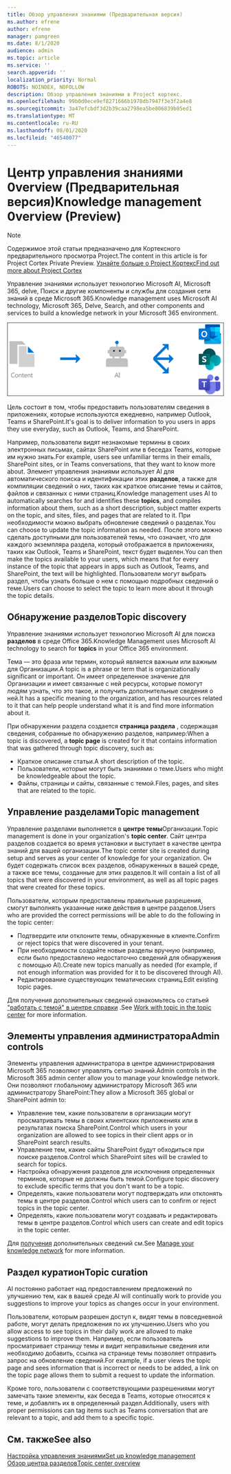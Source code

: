 ```yaml
---
title: Обзор управления знаниями (Предварительная версия)
ms.author: efrene
author: efrene
manager: pamgreen
ms.date: 8/1/2020
audience: admin
ms.topic: article
ms.service: ''
search.appverid: ''
localization_priority: Normal
ROBOTS: NOINDEX, NOFOLLOW
description: Обзор управления знаниями в Project кортекс.
ms.openlocfilehash: 99b0d0ece9ef8271666b1978db7947f3e3f2a4e8
ms.sourcegitcommit: 3a47efcbdf3d2b39caa2798ea5be806839b05ed1
ms.translationtype: MT
ms.contentlocale: ru-RU
ms.lasthandoff: 08/01/2020
ms.locfileid: "46540077"
---
```

# <a name="knowledge-management-0verview-preview"></a><span data-ttu-id="51e63-103">Центр управления знаниями 0verview (Предварительная версия)</span><span class="sxs-lookup"><span data-stu-id="51e63-103">Knowledge management 0verview (Preview)</span></span>

> [!Note] 
> <span data-ttu-id="51e63-104">Содержимое этой статьи предназначено для Кортексного предварительного просмотра Project.</span><span class="sxs-lookup"><span data-stu-id="51e63-104">The content in this article is for Project Cortex Private Preview.</span></span> [<span data-ttu-id="51e63-105">Узнайте больше о Project Кортекс</span><span class="sxs-lookup"><span data-stu-id="51e63-105">Find out more about Project Cortex</span></span>](https://aka.ms/projectcortex) 

<span data-ttu-id="51e63-106">Управление знаниями использует технологию Microsoft AI, Microsoft 365, delve, Поиск и другие компоненты и службы для создания сети знаний в среде Microsoft 365.</span><span class="sxs-lookup"><span data-stu-id="51e63-106">Knowledge management uses Microsoft AI technology, Microsoft 365, Delve, Search, and other components and services to build a knowledge network in your Microsoft 365 environment.</span></span> 

   ![Процесс управления знаниями](../media/content-understanding/knowledge-management-flowchart.png) </br> 

<span data-ttu-id="51e63-108">Цель состоит в том, чтобы предоставить пользователям сведения в приложениях, которые используются ежедневно, например Outlook, Teams и SharePoint.</span><span class="sxs-lookup"><span data-stu-id="51e63-108">It's goal is to deliver information to you users in apps they use everyday, such as Outlook, Teams, and SharePoint.</span></span>

<span data-ttu-id="51e63-109">Например, пользователи видят незнакомые термины в своих электронных письмах, сайтах SharePoint или в беседах Teams, которые им нужно знать.</span><span class="sxs-lookup"><span data-stu-id="51e63-109">For example, users see unfamiliar terms in their emails, SharePoint sites, or in Teams conversations, that they want to know more about.</span></span> <span data-ttu-id="51e63-110">Элемент управления знаниями использует AI для автоматического поиска и идентификации этих **разделов**, а также для компиляции сведений о них, таких как краткое описание темы и сайтов, файлов и связанных с ними страниц.</span><span class="sxs-lookup"><span data-stu-id="51e63-110">Knowledge management uses AI to automatically searches for and identifies these **topics**, and compiles information about them, such as a short description, subject matter experts on the topic, and sites, files, and pages that are related to it.</span></span> <span data-ttu-id="51e63-111">При необходимости можно выбрать обновление сведений о разделах.</span><span class="sxs-lookup"><span data-stu-id="51e63-111">You can choose to update the topic information as needed.</span></span> <span data-ttu-id="51e63-112">После этого можно сделать доступными для пользователей темы, что означает, что для каждого экземпляра раздела, который отображается в приложениях, таких как Outlook, Teams и SharePoint, текст будет выделен.</span><span class="sxs-lookup"><span data-stu-id="51e63-112">You can then make the topics available to your users, which means that for every instance of the topic that appears in apps such as Outlook, Teams, and SharePoint, the text will be highlighted.</span></span> <span data-ttu-id="51e63-113">Пользователи могут выбрать раздел, чтобы узнать больше о нем с помощью подробных сведений о теме.</span><span class="sxs-lookup"><span data-stu-id="51e63-113">Users can choose to select the topic to learn more about it through the topic details.</span></span>


## <a name="topic-discovery"></a><span data-ttu-id="51e63-114">Обнаружение разделов</span><span class="sxs-lookup"><span data-stu-id="51e63-114">Topic discovery</span></span>

<span data-ttu-id="51e63-115">Управление знаниями использует технологию Microsoft AI для поиска **разделов** в среде Office 365.</span><span class="sxs-lookup"><span data-stu-id="51e63-115">Knowledge Management uses Microsoft AI technology to search for **topics** in your Office 365 environment.</span></span>

<span data-ttu-id="51e63-116">Тема — это фраза или термин, который является важным или важным для Организации.</span><span class="sxs-lookup"><span data-stu-id="51e63-116">A topic is a phrase or term that is organizationally significant or important.</span></span> <span data-ttu-id="51e63-117">Он имеет определенное значение для Организации и имеет связанные с ней ресурсы, которые помогут людям узнать, что это такое, и получить дополнительные сведения о ней.</span><span class="sxs-lookup"><span data-stu-id="51e63-117">It has a specific meaning to the organization, and has resources related to it that can help people understand what it is and find more information about it.</span></span>

<span data-ttu-id="51e63-118">При обнаружении раздела создается **страница раздела** , содержащая сведения, собранные по обнаружению разделов, например:</span><span class="sxs-lookup"><span data-stu-id="51e63-118">When a topic is discovered, a **topic page** is created for it that contains information that was gathered through topic discovery, such as:</span></span>

- <span data-ttu-id="51e63-119">Краткое описание статьи.</span><span class="sxs-lookup"><span data-stu-id="51e63-119">A short description of the topic.</span></span>
- <span data-ttu-id="51e63-120">Пользователи, которые могут быть знаниями о теме.</span><span class="sxs-lookup"><span data-stu-id="51e63-120">Users who might be knowledgeable about the topic.</span></span>
- <span data-ttu-id="51e63-121">Файлы, страницы и сайты, связанные с темой.</span><span class="sxs-lookup"><span data-stu-id="51e63-121">Files, pages, and sites that are related to the topic.</span></span>


## <a name="topic-management"></a><span data-ttu-id="51e63-122">Управление разделами</span><span class="sxs-lookup"><span data-stu-id="51e63-122">Topic management</span></span>

<span data-ttu-id="51e63-123">Управление разделами выполняется в **центре темы**Организации.</span><span class="sxs-lookup"><span data-stu-id="51e63-123">Topic management is done in your organization's **topic center**.</span></span> <span data-ttu-id="51e63-124">Сайт центра разделов создается во время установки и выступает в качестве центра знаний для вашей организации.</span><span class="sxs-lookup"><span data-stu-id="51e63-124">The topic center site is created during setup and serves as your center of knowledge for your organization.</span></span> <span data-ttu-id="51e63-125">Он будет содержать список всех разделов, обнаруженных в вашей среде, а также все темы, созданные для этих разделов.</span><span class="sxs-lookup"><span data-stu-id="51e63-125">It will contain a list of all topics that were discovered in your environment, as well as all topic pages that were created for these topics.</span></span> 

<span data-ttu-id="51e63-126">Пользователи, которым предоставлены правильные разрешения, смогут выполнять указанные ниже действия в центре разделов.</span><span class="sxs-lookup"><span data-stu-id="51e63-126">Users who are provided the correct permissions will be able to do the following in the topic center:</span></span>

- <span data-ttu-id="51e63-127">Подтвердите или отклоните темы, обнаруженные в клиенте.</span><span class="sxs-lookup"><span data-stu-id="51e63-127">Confirm or reject topics that were discovered in your tenant.</span></span>
- <span data-ttu-id="51e63-128">При необходимости создайте новые разделы вручную (например, если было предоставлено недостаточно сведений для обнаружения с помощью AI).</span><span class="sxs-lookup"><span data-stu-id="51e63-128">Create new topics manually as needed (for example, if not enough information was provided for it to be discovered through AI).</span></span>
- <span data-ttu-id="51e63-129">Редактирование существующих тематических страниц.</span><span class="sxs-lookup"><span data-stu-id="51e63-129">Edit existing topic pages.</span></span></br>

<span data-ttu-id="51e63-130">Для получения дополнительных сведений ознакомьтесь со статьей ["работать с темой" в центре справки](work-with-topics.md) .</span><span class="sxs-lookup"><span data-stu-id="51e63-130">See [Work with topic in the topic center](work-with-topics.md) for more information.</span></span>  


## <a name="admin-controls"></a><span data-ttu-id="51e63-131">Элементы управления администратора</span><span class="sxs-lookup"><span data-stu-id="51e63-131">Admin controls</span></span>

<span data-ttu-id="51e63-132">Элементы управления администратора в центре администрирования Microsoft 365 позволяют управлять сетью знаний.</span><span class="sxs-lookup"><span data-stu-id="51e63-132">Admin controls in the Microsoft 365 admin center  allow you to manage your knowledge network.</span></span> <span data-ttu-id="51e63-133">Они позволяют глобальному администратору Microsoft 365 или администратору SharePoint:</span><span class="sxs-lookup"><span data-stu-id="51e63-133">They allow a Microsoft 365 global or SharePoint admin to:</span></span>

- <span data-ttu-id="51e63-134">Управление тем, какие пользователи в организации могут просматривать темы в своих клиентских приложениях или в результатах поиска SharePoint.</span><span class="sxs-lookup"><span data-stu-id="51e63-134">Control which users in your organization are allowed to see topics in their client apps or in SharePoint search results.</span></span>
- <span data-ttu-id="51e63-135">Управление тем, какие сайты SharePoint будут обходиться при поиске разделов.</span><span class="sxs-lookup"><span data-stu-id="51e63-135">Control which SharePoint sites will be crawled to search for topics.</span></span>
- <span data-ttu-id="51e63-136">Настройка обнаружения разделов для исключения определенных терминов, которые не должны быть темой.</span><span class="sxs-lookup"><span data-stu-id="51e63-136">Configure topic discovery to exclude specific terms that you don't want to be a topic.</span></span>
- <span data-ttu-id="51e63-137">Определять, какие пользователи могут подтверждать или отклонять темы в центре разделов.</span><span class="sxs-lookup"><span data-stu-id="51e63-137">Control which users can to confirm or reject topics in the topic center.</span></span>
- <span data-ttu-id="51e63-138">Определять, какие пользователи могут создавать и редактировать темы в центре разделов.</span><span class="sxs-lookup"><span data-stu-id="51e63-138">Control which users can create and edit topics in the topic center.</span></span>

<span data-ttu-id="51e63-139">Для [получения](manage-knowledge-network.md) дополнительных сведений см.</span><span class="sxs-lookup"><span data-stu-id="51e63-139">See [Manage your knowledge network](manage-knowledge-network.md) for more information.</span></span> 

## <a name="topic-curation"></a><span data-ttu-id="51e63-140">Раздел куратион</span><span class="sxs-lookup"><span data-stu-id="51e63-140">Topic curation</span></span>

<span data-ttu-id="51e63-141">AI постоянно работает над предоставлением предложений по улучшению тем, как в вашей среде.</span><span class="sxs-lookup"><span data-stu-id="51e63-141">AI will continually work to provide you suggestions to improve your topics as changes occur in your environment.</span></span>

<span data-ttu-id="51e63-142">Пользователи, которым разрешен доступ к, видят темы в повседневной работе, могут делать предложения по их улучшению.</span><span class="sxs-lookup"><span data-stu-id="51e63-142">Users who you allow access to see topics in their daily work are allowed to make suggestions to improve them.</span></span> <span data-ttu-id="51e63-143">Например, если пользователь просматривает страницу темы и видит неправильные сведения или необходимо добавить, ссылка на странице темы позволяет отправить запрос на обновление сведений.</span><span class="sxs-lookup"><span data-stu-id="51e63-143">For example, if a user views the topic page and sees information that is incorrect or needs to be added, a link on the topic page allows them to submit a request to update the information.</span></span>

<span data-ttu-id="51e63-144">Кроме того, пользователи с соответствующими разрешениями могут замечать такие элементы, как беседа в Teams, которые относятся к теме, и добавлять их в определенный раздел.</span><span class="sxs-lookup"><span data-stu-id="51e63-144">Additionally, users with proper permissions can tag items such as Teams conversation that are relevant to a topic, and add them to a specific topic.</span></span>




## <a name="see-also"></a><span data-ttu-id="51e63-145">См. также</span><span class="sxs-lookup"><span data-stu-id="51e63-145">See also</span></span>
[<span data-ttu-id="51e63-146">Настройка управления знаниями</span><span class="sxs-lookup"><span data-stu-id="51e63-146">Set up knowledge management</span></span>](set-up-knowledge-network.md)</br>
[<span data-ttu-id="51e63-147">Обзор центра разделов</span><span class="sxs-lookup"><span data-stu-id="51e63-147">Topic center overview</span></span>](topic-center-overview.md)